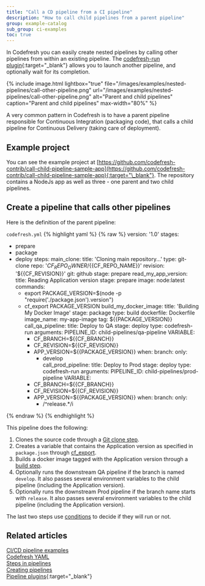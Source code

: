 ```yaml
---
title: "Call a CD pipeline from a CI pipeline"
description: "How to call child pipelines from a parent pipeline"
group: example-catalog
sub_group: ci-examples
toc: true
---
```


In Codefresh you can easily create nested pipelines by calling other pipelines from within an existing pipeline. The [codefresh-run plugin](https://codefresh.io/steps/step/codefresh-run){:target="\_blank"} allows you to launch another pipeline, and optionally wait for its completion.

{% include image.html
lightbox="true"
file="/images/examples/nested-pipelines/call-other-pipeline.png"
url="/images/examples/nested-pipelines/call-other-pipeline.png"
alt="Parent and child pipelines"
caption="Parent and child pipelines"
max-width="80%"
%}

A very common pattern in Codefresh is to have a parent pipeline responsible for Continuous Integration (packaging code), that calls a child pipeline for Continuous Delivery (taking care of deployment).

## Example project

You can see the example project at [https://github.com/codefresh-contrib/call-child-pipeline-sample-app](https://github.com/codefresh-contrib/call-child-pipeline-sample-app){:target="\_blank"}. The repository contains a NodeJs app as well as three - one parent and two child pipelines.

## Create a pipeline that calls other pipelines

Here is the definition of the parent pipeline:

 `codefresh.yml`
{% highlight yaml %}
{% raw %}
version: '1.0'
stages:
  - prepare
  - package
  - deploy
steps:
  main_clone:
    title: 'Cloning main repository...'
    type: git-clone
    repo: '${{CF_REPO_OWNER}}/${{CF_REPO_NAME}}'
    revision: '${{CF_REVISION}}'
    git: github
    stage: prepare
  read_my_app_version:
    title: Reading Application version
    stage: prepare
    image: node:latest
    commands:
      - export PACKAGE_VERSION=$(node -p "require('./package.json').version")
      - cf_export PACKAGE_VERSION
  build_my_docker_image:
    title: 'Building My Docker Image'
    stage: package
    type: build
    dockerfile: Dockerfile
    image_name: my-app-image
    tag: ${{PACKAGE_VERSION}}
  call_qa_pipeline:
    title: Deploy to QA
    stage: deploy
    type: codefresh-run
    arguments:
      PIPELINE_ID: child-pipelines/qa-pipeline
      VARIABLE:
        - CF_BRANCH=${{CF_BRANCH}}
        - CF_REVISION=${{CF_REVISION}}
        - APP_VERSION=${{PACKAGE_VERSION}}
    when:
      branch:
        only:
          - develop      
  call_prod_pipeline:
    title: Deploy to Prod
    stage: deploy
    type: codefresh-run
    arguments:
      PIPELINE_ID: child-pipelines/prod-pipeline
      VARIABLE:
        - CF_BRANCH=${{CF_BRANCH}}
        - CF_REVISION=${{CF_REVISION}}
        - APP_VERSION=${{PACKAGE_VERSION}}
    when:
      branch:
        only:
          - /^release.*/i     
    

{% endraw %}
{% endhighlight %}

This pipeline does the following:

1. Clones the source code through a [Git clone step]({{site.baseurl}}/docs/pipelines/steps/git-clone/).
1. Creates a variable that contains the Application version as specified in `package.json` through [cf_export]({{site.baseurl}}/docs/pipelines/variables/#exporting-environment-variables-from-a-freestyle-step).
1. Builds a docker image tagged with the Application version through a [build step]({{site.baseurl}}/docs/pipelines/steps/build/).
1. Optionally runs the downstream QA pipeline if the branch is named `develop`. It also passes several environment variables to the child pipeline (including the Application version).
1. Optionally runs the downstream Prod pipeline if the branch name starts with `release`. It also passes several environment variables to the child pipeline (including the Application version).

The last two steps use [conditions]({{site.baseurl}}/docs/pipelines/conditional-execution-of-steps/) to decide if they will run or not.

## Related articles
[CI/CD pipeline examples]({{site.baseurl}}/docs/example-catalog/examples/#ci-examples)  
[Codefresh YAML]({{site.baseurl}}/docs/pipelines/what-is-the-codefresh-yaml/)  
[Steps in pipelines]({{site.baseurl}}/docs/pipelines/steps/)  
[Creating pipelines]({{site.baseurl}}/docs/pipelines/pipelines/)  
[Pipeline plugins](https://codefresh.io/steps/){:target="\_blank"}
